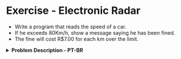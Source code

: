 # Exercise - Electronic Radar
- Write a program that reads the speed of a car.
- If he exceeds 80Km/h, show a message saying he has been fined.
- The fine will cost R$7.00 for each km over the limit.

<details >
  <summary><b>Problem Description - PT-BR</b></summary>

- Escreva um programa que leia a velocidade de um carro.
- Se ele ultrapassar 80Km/h, mostre uma mensagem dizendo que ele foi multado.
- A multa vai custar R$7,00 por cada Km acima do limite.

</details>
